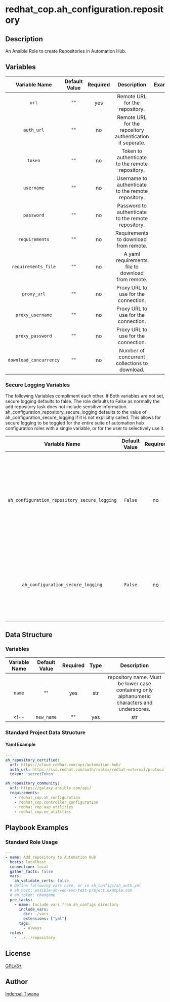 # redhat_cop.ah_configuration.repository
## Description
An Ansible Role to create Repositories in Automation Hub.

## Variables
|Variable Name|Default Value|Required|Description|Example|
|:---:|:---:|:---:|:---:|:---:|
|`url`|""|yes|Remote URL for the repository.||
|`auth_url`|""|no|Remote URL for the repository authentication if seperate.||
|`token`|""|no|Token to authenticate to the remote repository.||
|`username`|""|no|Username to authenticate to the remote repository.||
|`password`|""|no|Password to authenticate to the remote repository.||
|`requirements`|""|no|Requirements to download from remote.||
|`requirements_file`|""|no|A yaml requirements file to download from remote.||
|`proxy_url`|""|no|Proxy URL to use for the connection.||
|`proxy_username`|""|no|Proxy URL to use for the connection.||
|`proxy_password`|""|no|Proxy URL to use for the connection.||
|`download_concurrency`|""|no| Number of concurrent collections to download.||

### Secure Logging Variables
The following Variables compliment each other.
If Both variables are not set, secure logging defaults to false.
The role defaults to False as normally the add repository task does not include sensitive information.
ah_configuration_repository_secure_logging defaults to the value of ah_configuration_secure_logging if it is not explicitly called. This allows for secure logging to be toggled for the entire suite of automation hub configuration roles with a single variable, or for the user to selectively use it.

|Variable Name|Default Value|Required|Description|
|:---:|:---:|:---:|:---:|
|`ah_configuration_repository_secure_logging`|`False`|no|Whether or not to include the sensitive Namepsace role tasks in the log.  Set this value to `True` if you will be providing your sensitive values from elsewhere.|
|`ah_configuration_secure_logging`|`False`|no|This variable enables secure logging as well, but is shared across multiple roles, see above.|

## Data Structure
### Variables
|Variable Name|Default Value|Required|Type|Description|
|:---:|:---:|:---:|:---:|:---:|
|`name`|""|yes|str|repository name. Must be lower case containing only alphanumeric characters and underscores.|
<!-- |`new_name`|""|yes|str|Setting this option will change the existing name (looked up via the name field.| -->

### Standard Project Data Structure

#### Yaml Example
```yaml
---
ah_repository_certified:
  url: https://cloud.redhat.com/api/automation-hub/
  auth_url: https://sso.redhat.com/auth/realms/redhat-external/protocol/openid-connect/token
  token: 'secretToken'

ah_repository_community:
  url: https://galaxy.ansible.com/api/
  requirements:
    - redhat_cop.ah_configuration
    - redhat_cop.controller_configuration
    - redhat_cop.aap_utilities
    - redhat_cop.ee_utilities
```

## Playbook Examples
### Standard Role Usage
```yaml
---
- name: Add repository to Automation Hub
  hosts: localhost
  connection: local
  gather_facts: false
  vars:
    ah_validate_certs: false
  # Define following vars here, or in ah_configs/ah_auth.yml
  # ah_host: ansible-ah-web-svc-test-project.example.com
  # ah_token: changeme
  pre_tasks:
    - name: Include vars from ah_configs directory
      include_vars:
        dir: ./vars
        extensions: ["yml"]
      tags:
        - always
  roles:
    - ../../repository
```
## License
[GPLv3+](LICENSE)

## Author
[Inderpal Tiwana](https://github.com/inderpaltiwana/)
